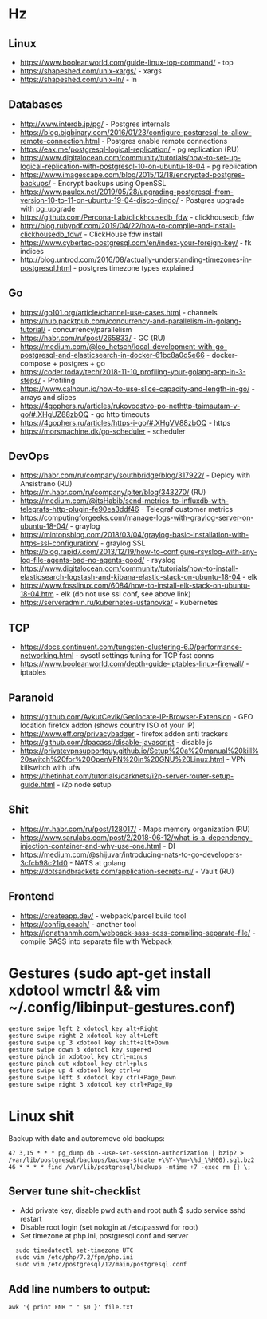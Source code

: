 # Hz

## Linux
- https://www.booleanworld.com/guide-linux-top-command/ - top
- https://shapeshed.com/unix-xargs/ - xargs
- https://shapeshed.com/unix-ln/ - ln

## Databases
- http://www.interdb.jp/pg/ - Postgres internals
- https://blog.bigbinary.com/2016/01/23/configure-postgresql-to-allow-remote-connection.html - Postgres enable remote connections
- https://eax.me/postgresql-logical-replication/ - pg replication (RU)
- https://www.digitalocean.com/community/tutorials/how-to-set-up-logical-replication-with-postgresql-10-on-ubuntu-18-04 - pg replication
- https://www.imagescape.com/blog/2015/12/18/encrypted-postgres-backups/ - Encrypt backups using OpenSSL
- https://www.paulox.net/2019/05/28/upgrading-postgresql-from-version-10-to-11-on-ubuntu-19-04-disco-dingo/ - Postgres upgrade with pg_upgrade
- https://github.com/Percona-Lab/clickhousedb_fdw - clickhousedb_fdw
- http://blog.rubypdf.com/2019/04/22/how-to-compile-and-install-clickhousedb_fdw/ - ClickHouse fdw install
- https://www.cybertec-postgresql.com/en/index-your-foreign-key/ - fk indices
- http://blog.untrod.com/2016/08/actually-understanding-timezones-in-postgresql.html - postgres timezone types explained

## Go
- https://go101.org/article/channel-use-cases.html - channels
- https://hub.packtpub.com/concurrency-and-parallelism-in-golang-tutorial/ - concurrency/parallelism
- https://habr.com/ru/post/265833/ - GC (RU)
- https://medium.com/@leo_hetsch/local-development-with-go-postgresql-and-elasticsearch-in-docker-61bc8a0d5e66 - docker-compose + postgres + go
- https://coder.today/tech/2018-11-10_profiling-your-golang-app-in-3-steps/ - Profiling
- https://www.calhoun.io/how-to-use-slice-capacity-and-length-in-go/ - arrays and slices
- https://4gophers.ru/articles/rukovodstvo-po-nethttp-taimautam-v-go/#.XHgUZ88zbOQ - go http timeouts
- https://4gophers.ru/articles/https-i-go/#.XHgVV88zbOQ - https
- https://morsmachine.dk/go-scheduler - scheduler

## DevOps
- https://habr.com/ru/company/southbridge/blog/317922/ - Deploy with Ansistrano (RU)
- https://m.habr.com/ru/company/piter/blog/343270/ (RU)
- https://medium.com/@itsHabib/send-metrics-to-influxdb-with-telegrafs-http-plugin-fe90ea3ddf46 - Telegraf customer metrics
- https://computingforgeeks.com/manage-logs-with-graylog-server-on-ubuntu-18-04/ - graylog
- https://mintopsblog.com/2018/03/04/graylog-basic-installation-with-https-ssl-configuration/ - graylog SSL
- https://blog.rapid7.com/2013/12/19/how-to-configure-rsyslog-with-any-log-file-agents-bad-no-agents-good/ - rsyslog
- https://www.digitalocean.com/community/tutorials/how-to-install-elasticsearch-logstash-and-kibana-elastic-stack-on-ubuntu-18-04 - elk
- https://www.fosslinux.com/6084/how-to-install-elk-stack-on-ubuntu-18-04.htm - elk (do not use ssl conf, see above link)
- https://serveradmin.ru/kubernetes-ustanovka/ - Kubernetes

## TCP
- https://docs.continuent.com/tungsten-clustering-6.0/performance-networking.html - sysctl settings tuning for TCP fast conns
- https://www.booleanworld.com/depth-guide-iptables-linux-firewall/ - iptables

## Paranoid
- https://github.com/AykutCevik/Geolocate-IP-Browser-Extension - GEO location firefox addon (shows country ISO of your IP)
- https://www.eff.org/privacybadger - firefox addon anti trackers
- https://github.com/dpacassi/disable-javascript - disable js
- https://privatevpnsupportguy.github.io/Setup%20a%20manual%20kill%20switch%20for%20OpenVPN%20in%20GNU%20Linux.html - VPN killswitch with ufw
- https://thetinhat.com/tutorials/darknets/i2p-server-router-setup-guide.html - i2p node setup

## Shit
- https://m.habr.com/ru/post/128017/ - Maps memory organization (RU)
- https://www.sarulabs.com/post/2/2018-06-12/what-is-a-dependency-injection-container-and-why-use-one.html - DI
- https://medium.com/@shijuvar/introducing-nats-to-go-developers-3cfcb98c21d0 - NATS at golang
- https://dotsandbrackets.com/application-secrets-ru/ - Vault (RU)

## Frontend
- https://createapp.dev/ - webpack/parcel build tool
- https://config.coach/ - another tool
- https://jonathanmh.com/webpack-sass-scss-compiling-separate-file/ - compile SASS into separate file with Webpack


# Gestures (sudo apt-get install xdotool wmctrl && vim ~/.config/libinput-gestures.conf)

```
gesture swipe left 2 xdotool key alt+Right
gesture swipe right 2 xdotool key alt+Left
gesture swipe up 3 xdotool key shift+alt+Down
gesture swipe down 3 xdotool key super+d
gesture pinch in xdotool key ctrl+minus
gesture pinch out xdotool key ctrl+plus
gesture swipe up 4 xdotool key ctrl+w
gesture swipe left 3 xdotool key ctrl+Page_Down
gesture swipe right 3 xdotool key ctrl+Page_Up
```


# Linux shit

Backup with date and autoremove old backups:

```
47 3,15 * * * pg_dump db --use-set-session-authorization | bzip2 > /var/lib/postgresql/backups/backup-$(date +\%Y-\%m-\%d_\%H00).sql.bz2
46 * * * * find /var/lib/postgresql/backups -mtime +7 -exec rm {} \;
```

## Server tune shit-checklist

- Add private key, disable pwd auth and root auth
  $ sudo service sshd restart
- Disable root login (set nologin at /etc/passwd for root)
- Set timezone at php.ini, postgresql.conf and server

```
  sudo timedatectl set-timezone UTC
  sudo vim /etc/php/7.2/fpm/php.ini
  sudo vim /etc/postgresql/12/main/postgresql.conf
```

## Add line numbers to output:

```
awk '{ print FNR " " $0 }' file.txt 
```


